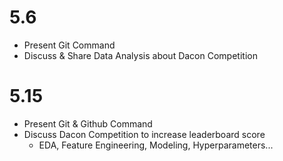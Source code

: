 # 5.6
* Present Git Command 
* Discuss & Share Data Analysis about Dacon Competition

# 5.15
* Present Git & Github Command
* Discuss Dacon Competition to increase leaderboard score
  * EDA, Feature Engineering, Modeling, Hyperparameters...
